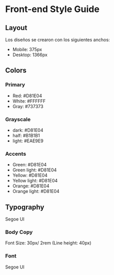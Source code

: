 # Front-end Style Guide

## Layout

Los diseños se crearon con los siguientes anchos:

- Mobile: 375px
- Desktop: 1366px



## Colors

### Primary

- Red: #D81E04 
- White: #FFFFFF
- Gray: #737373


### Grayscale

- dark: #D81E04 
- half: #B1B1B1
- light: #EAE9E9


### Accents

- Green: #D81E04 
- Green light: #D81E04 
- Yellow: #D81E04 
- Yellow light: #D81E04
- Orange: #D81E04 
- Orange light: #D81E04


## Typography
Segoe UI

### Body Copy
Font Size: 30px/ 2rem (Line height: 40px)

### Font
Segoe UI
